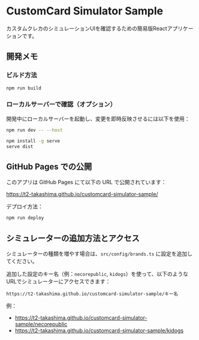 # CustomCard Simulator Sample

カスタムクレカのシミュレーションUIを確認するための簡易版Reactアプリケーションです。

## 開発メモ

### ビルド方法

```bash
npm run build
```

### ローカルサーバーで確認（オプション）

開発中にローカルサーバーを起動し、変更を即時反映させるには以下を使用：

```bash
npm run dev -- --host
```

```bash
npm install -g serve
serve dist
```

## GitHub Pages での公開

このアプリは GitHub Pages にて以下の URL で公開されています：

https://t2-takashima.github.io/customcard-simulator-sample/

デプロイ方法：

```bash
npm run deploy
```

## シミュレーターの追加方法とアクセス

シミュレーターの種類を増やす場合は、`src/config/brands.ts` に設定を追加してください。

追加した設定のキー名（例：`necorepublic`, `kidogs`）を使って、以下のようなURLでシミュレーターにアクセスできます：

```
https://t2-takashima.github.io/customcard-simulator-sample/キー名
```

例：
- https://t2-takashima.github.io/customcard-simulator-sample/necorepublic
- https://t2-takashima.github.io/customcard-simulator-sample/kidogs
